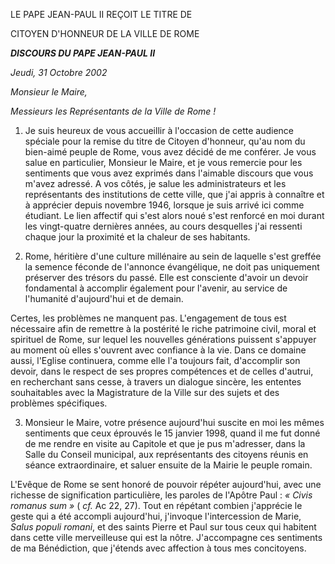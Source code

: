 LE PAPE JEAN-PAUL II REÇOIT LE TITRE DE

CITOYEN D'HONNEUR DE LA VILLE DE ROME

***DISCOURS DU PAPE JEAN-PAUL II***

*Jeudi, 31 Octobre 2002*

*Monsieur le Maire,*

*Messieurs les Représentants de la Ville de Rome !*

1. Je suis heureux de vous accueillir à l'occasion de cette audience spéciale pour la remise du titre de Citoyen d'honneur, qu'au nom du bien-aimé peuple de Rome, vous avez décidé de me conférer. Je vous salue en particulier, Monsieur le Maire, et je vous remercie pour les sentiments que vous avez exprimés dans l'aimable discours que vous m'avez adressé. A vos côtés, je salue les administrateurs et les représentants des institutions de cette ville, que j'ai appris à connaître et à apprécier depuis novembre 1946, lorsque je suis arrivé ici comme étudiant. Le lien affectif qui s'est alors noué s'est renforcé en moi durant les vingt-quatre dernières années, au cours desquelles j'ai ressenti chaque jour la proximité et la chaleur de ses habitants.

2. Rome, héritière d'une culture millénaire au sein de laquelle s'est greffée la semence féconde de l'annonce évangélique, ne doit pas uniquement préserver des trésors du passé. Elle est consciente d'avoir un devoir fondamental à accomplir également pour l'avenir, au service de l'humanité d'aujourd'hui et de demain.

Certes, les problèmes ne manquent pas. L'engagement de tous est nécessaire afin de remettre à la postérité le riche patrimoine civil, moral et spirituel de Rome, sur lequel les nouvelles générations puissent s'appuyer au moment où elles s'ouvrent avec confiance à la vie. Dans ce domaine aussi, l'Eglise continuera, comme elle l'a toujours fait, d'accomplir son devoir, dans le respect de ses propres compétences et de celles d'autrui, en recherchant sans cesse, à travers un dialogue sincère, les ententes souhaitables avec la Magistrature de la Ville sur des sujets et des problèmes spécifiques.

3. Monsieur le Maire, votre présence aujourd'hui suscite en moi les mêmes sentiments que ceux éprouvés le 15 janvier 1998, quand il me fut donné de me rendre en visite au Capitole et que je pus m'adresser, dans la Salle du Conseil municipal, aux représentants des citoyens réunis en séance extraordinaire, et saluer ensuite de la Mairie le peuple romain.

L'Evêque de Rome se sent honoré de pouvoir répéter aujourd'hui, avec une richesse de signification particulière, les paroles de l'Apôtre Paul : *« *Civis romanus sum* »* ( *cf.* Ac 22, 27). Tout en répétant combien j'apprécie le geste qui a été accompli aujourd'hui, j'invoque l'intercession de Marie, *Salus populi romani*, et des saints Pierre et Paul sur tous ceux qui habitent dans cette ville merveilleuse qui est la nôtre. J'accompagne ces sentiments de ma Bénédiction, que j'étends avec affection à tous mes concitoyens.